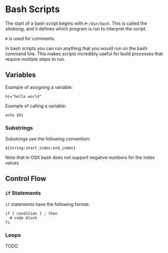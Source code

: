 # Bash Scripts

The start of a bash script begins with `#!/bin/bash`. This is called the *shebang*, and it defines which program is run to interpret the script.

`#` is used for comments.

In bash scripts you can run anything that you would run on the bash command line. This makes scripts incredibly useful for build processes that require multiple steps to run.

## Variables

Example of assigning a variable:

`hi="hello world"`

Example of calling a variable:

`echo $hi`

### Substrings

Substrings use the following convention:

`${string:start_index:end_index}`

Note that in OSX bash does not support negative numbers for the index values

## Control Flow

### `if` Statements

`if` statements have the following format:

```
if [ condition ] ; then
  # code block
fi
```

### Loops

TODO
